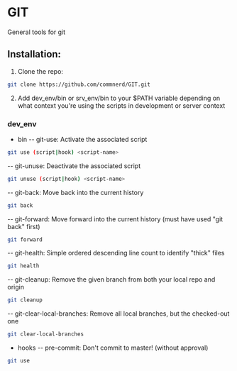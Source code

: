 # GIT
General tools for git

## Installation:
1. Clone the repo:
```bash
git clone https://github.com/commnerd/GIT.git
```
2. Add dev_env/bin or srv_env/bin to your $PATH variable depending on what context you're using the scripts in development or server context

### dev_env
- bin
-- git-use: Activate the associated script
```bash
git use (script|hook) <script-name>
```
-- git-unuse: Deactivate the associated script
```bash
git unuse (script|hook) <script-name>
```
-- git-back: Move back into the current history
```bash
git back 
```
-- git-forward: Move forward into the current history (must have used "git back" first)
```bash
git forward 
```
-- git-health: Simple ordered descending line count to identify "thick" files
```bash
git health
```
-- git-cleanup: Remove the given branch from both your local repo and origin
```bash
git cleanup 
```

-- git-clear-local-branches: Remove all local branches, but the checked-out one
```bash
git clear-local-branches
```

- hooks
-- pre-commit: Don't commit to master! (without approval)
```bash
git use 
